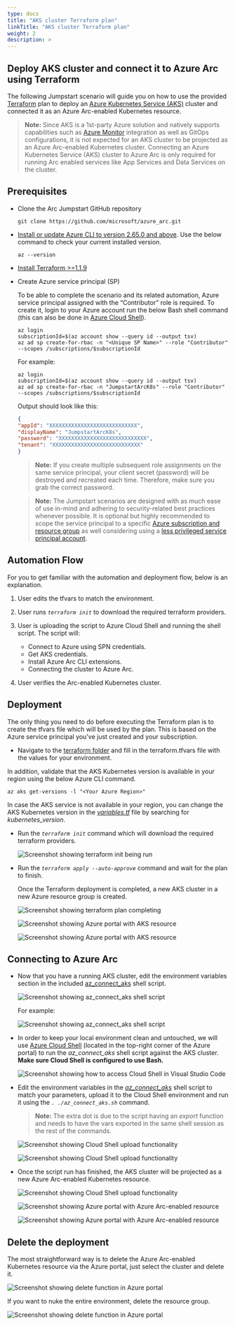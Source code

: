 ```yaml
---
type: docs
title: "AKS cluster Terraform plan"
linkTitle: "AKS cluster Terraform plan"
weight: 2
description: >
---
```


## Deploy AKS cluster and connect it to Azure Arc using Terraform

The following Jumpstart scenario will guide you on how to use the provided [Terraform](https://www.terraform.io/) plan to deploy an [Azure Kubernetes Service (AKS)](https://learn.microsoft.com/azure/aks/intro-kubernetes) cluster and connected it as an Azure Arc-enabled Kubernetes resource.

  > **Note:** Since AKS is a 1st-party Azure solution and natively supports capabilities such as [Azure Monitor](https://learn.microsoft.com/azure/azure-monitor/insights/container-insights-overview) integration as well as GitOps configurations, it is not expected for an AKS cluster to be projected as an Azure Arc-enabled Kubernetes cluster. Connecting an Azure Kubernetes Service (AKS) cluster to Azure Arc is only required for running Arc enabled services like App Services and Data Services on the cluster.

## Prerequisites

- Clone the Arc Jumpstart GitHub repository

    ```shell
    git clone https://github.com/microsoft/azure_arc.git
    ```

- [Install or update Azure CLI to version 2.65.0 and above](https://learn.microsoft.com/cli/azure/install-azure-cli?view=azure-cli-latest). Use the below command to check your current installed version.

  ```shell
  az --version
  ```

- [Install Terraform >=1.1.9](https://learn.hashicorp.com/terraform/getting-started/install.html)

- Create Azure service principal (SP)

    To be able to complete the scenario and its related automation, Azure service principal assigned with the “Contributor” role is required. To create it, login to your Azure account run the below Bash shell command (this can also be done in [Azure Cloud Shell](https://shell.azure.com/)).

    ```shell
    az login
    subscriptionId=$(az account show --query id --output tsv)
    az ad sp create-for-rbac -n "<Unique SP Name>" --role "Contributor" --scopes /subscriptions/$subscriptionId
    ```

    For example:

    ```shell
    az login
    subscriptionId=$(az account show --query id --output tsv)
    az ad sp create-for-rbac -n "JumpstartArcK8s" --role "Contributor" --scopes /subscriptions/$subscriptionId
    ```

    Output should look like this:

    ```json
    {
    "appId": "XXXXXXXXXXXXXXXXXXXXXXXXXXXX",
    "displayName": "JumpstartArcK8s",
    "password": "XXXXXXXXXXXXXXXXXXXXXXXXXXXX",
    "tenant": "XXXXXXXXXXXXXXXXXXXXXXXXXXXX"
    }
    ```

    > **Note:** If you create multiple subsequent role assignments on the same service principal, your client secret (password) will be destroyed and recreated each time. Therefore, make sure you grab the correct password.

    > **Note:** The Jumpstart scenarios are designed with as much ease of use in-mind and adhering to security-related best practices whenever possible. It is optional but highly recommended to scope the service principal to a specific [Azure subscription and resource group](https://learn.microsoft.com/cli/azure/ad/sp?view=azure-cli-latest) as well considering using a [less privileged service principal account](https://learn.microsoft.com/azure/role-based-access-control/best-practices).

## Automation Flow

For you to get familiar with the automation and deployment flow, below is an explanation.

1. User edits the tfvars to match the environment.
2. User runs *`terraform init`* to download the required terraform providers.
3. User is uploading the script to Azure Cloud Shell and running the shell script. The script will:

    - Connect to Azure using SPN credentials.
    - Get AKS credentials.
    - Install Azure Arc CLI extensions.
    - Connecting the cluster to Azure Arc.

4. User verifies the Arc-enabled Kubernetes cluster.

## Deployment

The only thing you need to do before executing the Terraform plan is to create the tfvars file which will be used by the plan. This is based on the Azure service principal you've just created and your subscription.

- Navigate to the [terraform folder](https://github.com/microsoft/azure_arc/tree/main/azure_arc_k8s_jumpstart/aks/terraform) and fill in the terraform.tfvars file with the values for your environment.

In addition, validate that the AKS Kubernetes version is available in your region using the below Azure CLI command.

```shell
az aks get-versions -l "<Your Azure Region>"
```

In case the AKS service is not available in your region, you can change the AKS Kubernetes version in the [*variables.tf*](https://github.com/microsoft/azure_arc/blob/main/azure_arc_k8s_jumpstart/aks/terraform/variables.tf) file by searching for *kubernetes_version*.

- Run the *`terraform init`* command which will download the required terraform providers.

    ![Screenshot showing terraform init being run](./01.png)

- Run the *`terraform apply --auto-approve`* command and wait for the plan to finish.

    Once the Terraform deployment is completed, a new AKS cluster in a new Azure resource group is created.

    ![Screenshot showing terraform plan completing](./02.png)

    ![Screenshot showing Azure portal with AKS resource](./03.png)

    ![Screenshot showing Azure portal with AKS resource](./04.png)

## Connecting to Azure Arc

- Now that you have a running AKS cluster, edit the environment variables section in the included [az_connect_aks](https://github.com/microsoft/azure_arc/blob/main/azure_arc_k8s_jumpstart/aks/terraform/scripts/az_connect_aks.sh) shell script.

    ![Screenshot showing az_connect_aks shell script](./05.png)

    For example:

    ![Screenshot showing az_connect_aks shell script](./06.png)

- In order to keep your local environment clean and untouched, we will use [Azure Cloud Shell](https://learn.microsoft.com/azure/cloud-shell/overview) (located in the top-right corner of the Azure portal) to run the *az_connect_aks* shell script against the AKS cluster. **Make sure Cloud Shell is configured to use Bash.**

    ![Screenshot showing how to access Cloud Shell in Visual Studio Code](./07.png)

- Edit the environment variables in the [*az_connect_aks*](https://github.com/microsoft/azure_arc/blob/main/azure_arc_k8s_jumpstart/aks/terraform/scripts/az_connect_aks.sh) shell script to match your parameters, upload it to the Cloud Shell environment and run it using the *`. ./az_connect_aks.sh`* command.

    > **Note:** The extra dot is due to the script having an *export* function and needs to have the vars exported in the same shell session as the rest of the commands.

    ![Screenshot showing Cloud Shell upload functionality](./08.png)

    ![Screenshot showing Cloud Shell upload functionality](./09.png)

- Once the script run has finished, the AKS cluster will be projected as a new Azure Arc-enabled Kubernetes resource.

    ![Screenshot showing Cloud Shell upload functionality](./10.png)

    ![Screenshot showing Azure portal with Azure Arc-enabled resource](./11.png)

    ![Screenshot showing Azure portal with Azure Arc-enabled resource](./12.png)

## Delete the deployment

The most straightforward way is to delete the Azure Arc-enabled Kubernetes resource via the Azure portal, just select the cluster and delete it.

![Screenshot showing delete function in Azure portal](./13.png)

If you want to nuke the entire environment, delete the resource group.

![Screenshot showing delete function in Azure portal](./14.png)
